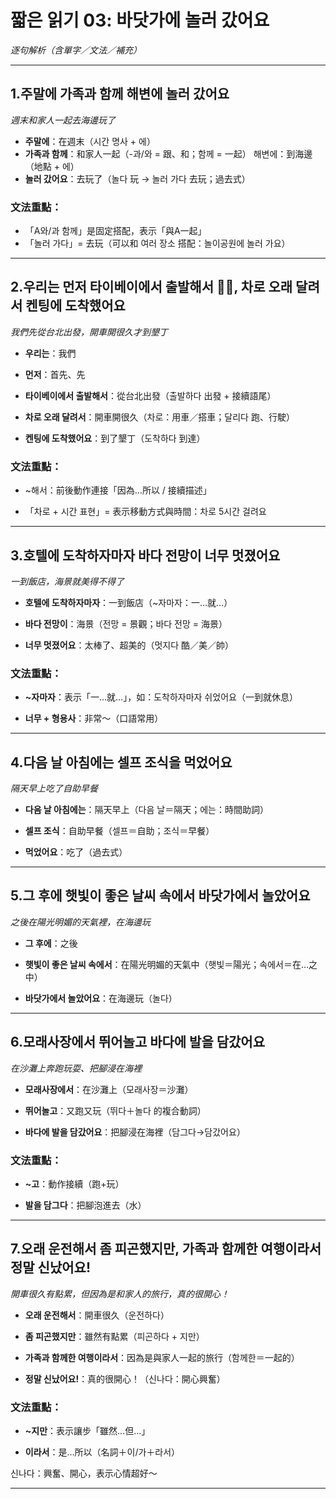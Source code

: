 # 짧은 읽기 03: 바닷가에 놀러 갔어요
*逐句解析（含單字／文法／補充）*

---

## 1.주말에 가족과 함께 해변에 놀러 갔어요
*週末和家人一起去海邊玩了*

- **주말에**：在週末（시간 명사 + 에）
- **가족과 함께**：和家人一起（-과/와 = 跟、和；함께 = 一起）
해변에：到海邊（地點 + 에）
- **놀러 갔어요**：去玩了（놀다 玩 → 놀러 가다 去玩；過去式）

### 文法重點：

- 「A와/과 함께」是固定搭配，表示「與A一起」
- 「놀러 가다」= 去玩（可以和 여러 장소 搭配：놀이공원에 놀러 가요）

---

## 2.우리는 먼저 타이베이에서 출발해서 🚗💨, 차로 오래 달려서 켄팅에 도착했어요
*我們先從台北出發，開車開很久才到墾丁*

- **우리는**：我們

- **먼저**：首先、先

- **타이베이에서 출발해서**：從台北出發（출발하다 出發 + 接續語尾）

- **차로 오래 달려서**：開車開很久（차로：用車／搭車；달리다 跑、行駛）

- **켄팅에 도착했어요**：到了墾丁（도착하다 到達）


### 文法重點：

- ~해서：前後動作連接「因為…所以 / 接續描述」

- 「차로 + 시간 표현」= 表示移動方式與時間：차로 5시간 걸려요

---

## 3.호텔에 도착하자마자 바다 전망이 너무 멋졌어요
*一到飯店，海景就美得不得了*

- **호텔에 도착하자마자**：一到飯店（~자마자：一…就…）

- **바다 전망이**：海景（전망 = 景觀；바다 전망 = 海景）

- **너무 멋졌어요**：太棒了、超美的（멋지다 酷／美／帥）

### 文法重點：

- **~자마자**：表示「一…就…」，如：도착하자마자 쉬었어요（一到就休息）

- **너무 + 형용사**：非常～（口語常用）

---

## 4.다음 날 아침에는 셀프 조식을 먹었어요
*隔天早上吃了自助早餐*

- **다음 날 아침에는**：隔天早上（다음 날＝隔天；에는：時間助詞）

- **셀프 조식**：自助早餐（셀프＝自助；조식＝早餐）

- **먹었어요**：吃了（過去式）

---

## 5.그 후에 햇빛이 좋은 날씨 속에서 바닷가에서 놀았어요
*之後在陽光明媚的天氣裡，在海邊玩*

- **그 후에**：之後

- **햇빛이 좋은 날씨 속에서**：在陽光明媚的天氣中（햇빛＝陽光；속에서＝在…之中）

- **바닷가에서 놀았어요**：在海邊玩（놀다）

---

## 6.모래사장에서 뛰어놀고 바다에 발을 담갔어요
*在沙灘上奔跑玩耍、把腳浸在海裡*

- **모래사장에서**：在沙灘上（모래사장＝沙灘）

- **뛰어놀고**：又跑又玩（뛰다＋놀다 的複合動詞）

- **바다에 발을 담갔어요**：把腳浸在海裡（담그다→담갔어요）

### 文法重點：

- **~고**：動作接續（跑+玩）

- **발을 담그다**：把腳泡進去（水）

---

## 7.오래 운전해서 좀 피곤했지만, 가족과 함께한 여행이라서 정말 신났어요!
*開車很久有點累，但因為是和家人的旅行，真的很開心！*

- **오래 운전해서**：開車很久（운전하다）

- **좀 피곤했지만**：雖然有點累（피곤하다 + 지만）

- **가족과 함께한 여행이라서**：因為是與家人一起的旅行（함께한＝一起的）

- **정말 신났어요!**：真的很開心！（신나다：開心興奮）


### 文法重點：

- **~지만**：表示讓步「雖然…但…」

- **이라서**：是…所以（名詞＋이/가＋라서）

신나다：興奮、開心，表示心情超好～



---


